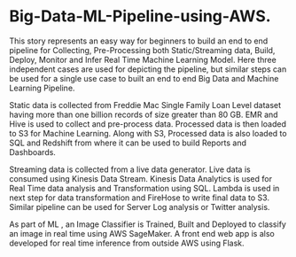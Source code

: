 # Big-Data-ML-Pipeline-using-AWS.


This story represents an easy way for beginners to build an end to end pipeline for Collecting, Pre-Processing both Static/Streaming data, Build, Deploy, Monitor and Infer Real Time Machine Learning Model. Here three independent cases are used for depicting the pipeline, but similar steps can be used for a single use case to built an end to end Big Data and Machine Learning Pipeline.

Static data is collected from Freddie Mac Single Family Loan Level dataset having more than one billion records of size greater than 80 GB. EMR and Hive is used to collect and pre-process data. Processed data is then loaded to S3 for Machine Learning. Along with S3, Processed data is also loaded to SQL and Redshift from where it can be used to build Reports and Dashboards. 

Streaming data is collected from a live data generator. Live data is consumed using Kinesis Data Stream. Kinesis Data Analytics is used for Real Time data analysis and Transformation using SQL. Lambda is used in next step for data transformation and FireHose to write final data to S3. Similar pipeline can be used for Server Log analysis or Twitter analysis.

As part of ML , an Image Classifier is Trained, Built and Deployed to classify an image in real time using AWS SageMaker. A front end web app is also developed for real time inference from outside AWS using Flask.
